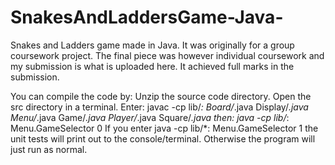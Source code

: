 # SnakesAndLaddersGame-Java-
Snakes and Ladders game made in Java. It was originally for a group coursework project. The final piece was however individual coursework and my submission is what is uploaded here. It achieved full marks in the submission. 

You can compile the code by:
Unzip the source code directory. Open the src directory in a terminal. Enter:
javac -cp lib/*: Board/*.java Display/*.java Menu/*.java Game/*.java Player/*.java Square/*.java
then:
java -cp lib/*: Menu.GameSelector 0
If you enter
java -cp lib/*: Menu.GameSelector 1
the unit tests will print out to the console/terminal. Otherwise the program will just run as normal.

